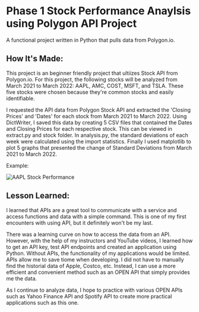 # Phase 1 Stock Performance Anaylsis using Polygon API Project 
A functional project written in Python that pulls data from Polygon.io.

## How It's Made: 

This project is an beginner friendly project that ultiizes Stock API from Polygon.io. For this project, the following stocks will be analyzed from March 2021 to March 2022: AAPL, AMC, COST, MSFT, and TSLA. These five stocks were chosen because they're common stocks and easily identifiable. 

I requested the API data from Polygon Stock API and extracted the 'Closing Prices' and 'Dates' for each stock from March 2021 to March 2022. Using DictWriter, I saved this data by creating 5 CSV files that contained the Dates and Closing Prices for each respective stock. This can be viewed in extract.py and stock folder. In analysis.py, the standard deviations of each week were calculated using the import statistics. Finally I used matplotlib to plot 5 graphs that presented the change of Standard Deviations from March 2021 to March 2022. 

Example: 

![AAPL Stock Performance](https://github.com/tpham16/stock-performance-analysis/blob/main/resources/AAPL_stdev.png)

## Lesson Learned: 
I learned that APIs are a great tool to communicate with a service and access functions and data with a simple command. This is one of my first encounters with using API, but it definitely won't be my last. 

There was a learning curve on how to access the data from an API. However, with the help of my instructors and YouTube videos, I learned how to get an API key, test API endpoints and created an application using Python. Without APIs, the functionality of my applications would be limited. APIs allow me to save tiome when developing. I did not have to manually find the historial data of Apple, Costco, etc. Instead, I can use a more efficient and convenient method such as an OPEN API that simply provides me the data. 

As I continue to analyze data, I hope to practice with various OPEN APIs such as Yahoo Finance API and Spotify API to create more practical applications such as this one.


